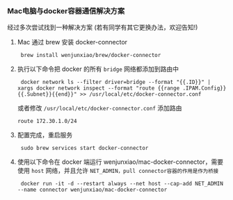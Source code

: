 ###  Mac电脑与docker容器通信解决方案

经过多次尝试找到一种解决方案 (若有同学有其它更换办法，欢迎告知!)

1. Mac 通过 brew 安装 docker-connector

   ```shell
    brew install wenjunxiao/brew/docker-connector
   ```

2. 执行以下命令把 docker 的所有 `bridge` 网络都添加到路由中

   ```shell
    docker network ls --filter driver=bridge --format "{{.ID}}" | xargs docker network inspect --format "route {{range .IPAM.Config}}{{.Subnet}}{{end}}" >> /usr/local/etc/docker-connector.conf
   ```

   或者修改 `/usr/local/etc/docker-connector.conf` 添加路由

   ```she
   route 172.30.1.0/24
   ```

3. 配置完成，重启服务

   ```shell
    sudo brew services start docker-connector
   ```

4. 使用以下命令在 docker 端运行 wenjunxiao/mac-docker-connector，需要使用 `host` 网络，并且允许 `NET_ADMIN，pull connector容器的作用是作为桥接`

   ```shell
    docker run -it -d --restart always --net host --cap-add NET_ADMIN --name connector wenjunxiao/mac-docker-connector
   ```